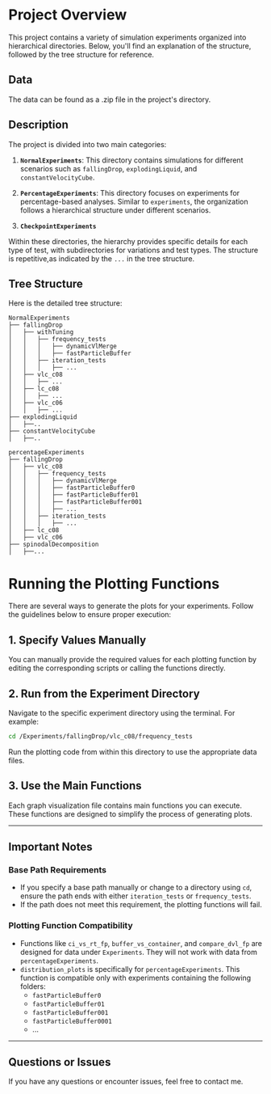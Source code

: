 # Project Overview

This project contains a variety of simulation experiments organized into hierarchical directories. Below, you'll find an explanation of the structure, followed by the tree structure for reference.

## Data

The data can be found as a .zip file in the project's directory.

## Description

The project is divided into two main categories:

1. **`NormalExperiments`**: This directory contains simulations for different scenarios such as `fallingDrop`, `explodingLiquid`, and `constantVelocityCube`. 

2. **`PercentageExperiments`**: This directory focuses on experiments for percentage-based analyses. Similar to `experiments`, the organization follows a hierarchical structure under different scenarios.

3. **`CheckpointExperiments`**


Within these directories, the hierarchy provides specific details for each type of test, with subdirectories for variations and test types. The structure is repetitive,as indicated by the `...` in the tree structure.

## Tree Structure

Here is the detailed tree structure:

```
NormalExperiments
├── fallingDrop
│   ├── withTuning
│   │   ├── frequency_tests
│   │   │   ├── dynamicVlMerge
│   │   │   ├── fastParticleBuffer
│   │   ├── iteration_tests
│   │   │   ├── ...
│   ├── vlc_c08
│   │   ├── ...
│   ├── lc_c08
│   │   ├── ...
│   ├── vlc_c06
│   │   ├── ...
├── explodingLiquid
│   ├──..
├── constantVelocityCube
│   ├──..

percentageExperiments
├── fallingDrop
│   ├── vlc_c08
│   │   ├── frequency_tests
│   │   │   ├── dynamicVlMerge
│   │   │   ├── fastParticleBuffer0
│   │   │   ├── fastParticleBuffer01
│   │   │   ├── fastParticleBuffer001
│   │   │   ├── ...
│   │   ├── iteration_tests
│   │   │   ├── ...
│   ├── lc_c08
│   ├── vlc_c06
├── spinodalDecomposition
│   ├──...
```

# Running the Plotting Functions

There are several ways to generate the plots for your experiments. Follow the guidelines below to ensure proper execution:

## 1. Specify Values Manually

You can manually provide the required values for each plotting function by editing the corresponding scripts or calling the functions directly.

## 2. Run from the Experiment Directory

Navigate to the specific experiment directory using the terminal. For example:
```bash
cd /Experiments/fallingDrop/vlc_c08/frequency_tests
```


Run the plotting code from within this directory to use the appropriate data files.

## 3. Use the Main Functions

Each graph visualization file contains main functions you can execute. These functions are designed to simplify the process of generating plots.

---

## Important Notes

### Base Path Requirements

- If you specify a base path manually or change to a directory using `cd`, ensure the path ends with either `iteration_tests` or `frequency_tests`.
- If the path does not meet this requirement, the plotting functions will fail.

### Plotting Function Compatibility

- Functions like `ci_vs_rt_fp`, `buffer_vs_container`, and `compare_dvl_fp` are designed for data under `Experiments`. They will not work with data from `percentageExperiments`.
- `distribution_plots` is specifically for `percentageExperiments`. This function is compatible only with experiments containing the following folders:
  - `fastParticleBuffer0`
  - `fastParticleBuffer01`
  - `fastParticleBuffer001`
  - `fastParticleBuffer0001`
  - ...

---

## Questions or Issues

If you have any questions or encounter issues, feel free to contact me.


